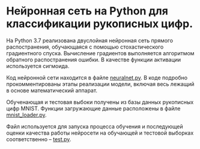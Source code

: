 # Нейронная сеть на Python для классификации рукописных цифр.

На Python 3.7 реализована двуслойная нейронная сеть прямого распостранения, обучающаяся с помощью стохастического градиентного спуска. Вычисление градиентов выполняется алгоритмом обратного распостранения ошибки. В качестве функции активации используется сигмоида.

Код нейронной сети находится в файле [neuralnet.py](https://github.com/antonprokopovich/neuralnet/blob/master/neuralnet.py). В коде подробно прокомментированы этапы реализации модели, включая весь лежащий в основе математический аппарат.

Обученающая и тестовая выбоки получены из базы данных рукописных цифр MNIST. Функции загружающие данные расположены в файле [mnist_loader.py](https://github.com/antonprokopovich/neuralnet/blob/master/mnist_loader.py).

Файл используется для запуска процесса обучения и последующей оценки качества работы нейросети на обучающей и тестовой выборках соответственно – [test.py](https://github.com/antonprokopovich/neuralnet/blob/master/test.py).
